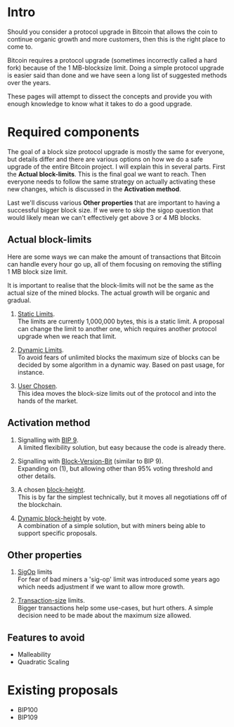 # Intro

Should you consider a protocol upgrade in Bitcoin that allows the coin to continue organic growth and more customers, then this is the right place to come to.

Bitcoin requires a protocol upgrade (sometimes incorrectly called a hard fork) because of the 1&nbsp;MB-blocksize limit. Doing a simple protocol upgrade is easier said than done and we have seen a long list of suggested methods over the years.

These pages will attempt to dissect the concepts and provide you with enough knowledge to know what it takes to do a good upgrade.

# Required components

The goal of a block size protocol upgrade is mostly the same for everyone, but details differ and there are various options on how we do a safe upgrade of the entire Bitcoin project. I will explain this in several parts. First the **Actual block-limits**. This is the final goal we want to reach. Then everyone needs to follow the same strategy on actually activating these new changes, which is discussed in the **Activation method**.

Last we'll discuss various **Other properties** that are important to having a successful bigger block size. If we were to skip the sigop question that would likely mean we can't effectively get above 3 or 4 MB blocks.

## Actual block-limits

Here are some ways we can make the amount of transactions that Bitcoin can handle every hour go up, all of them focusing on removing the stifling 1&nbsp;MB block size limit.

It is important to realise that the block-limits will not be the same as
the actual size of the mined blocks. The actual growth will be organic and gradual.

1. [Static Limits](StaticLimits.md).  
The limits are currently 1,000,000 bytes, this is a static limit. A proposal can change the limit to another one, which requires another protocol upgrade when we reach that limit.

2. [Dynamic Limits](DynamicLimits.md).  
To avoid fears of unlimited blocks the maximum size of blocks can be decided by some algorithm in a dynamic way. Based on past usage, for instance.

3. [User Chosen](UserChosenLimits.md).  
This idea moves the block-size limits out of the protocol and into the hands of the market.

## Activation method

1. Signalling with [BIP 9](BIP9.md).  
A limited flexibility solution, but easy because the code is already there.

2. Signalling with [Block-Version-Bit](BIP9-like.md) (similar to BIP 9).  
Expanding on (1), but allowing other than 95% voting threshold and other details.

3. A chosen [block-height](Blockheight.md).  
This is by far the simplest technically, but it moves all negotiations off of the blockchain.

4. [Dynamic block-height](DynamicBlockheight.md) by vote.  
A combination of a simple solution, but with miners being able to support specific proposals.

## Other properties

1. [SigOp](SigOpLimits.md) limits  
For fear of bad miners a 'sig-op' limit was introduced some years ago which needs adjustment if we want to allow more growth.

2. [Transaction-size](TransactionSize.md) limits.  
Bigger transactions help some use-cases, but hurt others. A simple decision need to be made about the maximum size allowed.

## Features to avoid

* Malleability
* Quadratic Scaling

# Existing proposals

* BIP100
* BIP109
